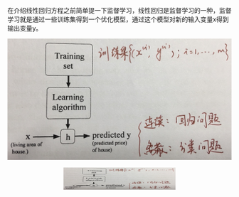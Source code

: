 在介绍线性回归方程之前简单提一下监督学习，线性回归是监督学习的一种，监督学习就是通过一些训练集得到一个优化模型，通过这个模型对新的输入变量x得到输出变量y。

![](../../images/01/supervised.jpg)

<div style="text-align: center;">
   <img src="../../images/01/supervised.jpg" width = "50%" height="50"/>
</div>
